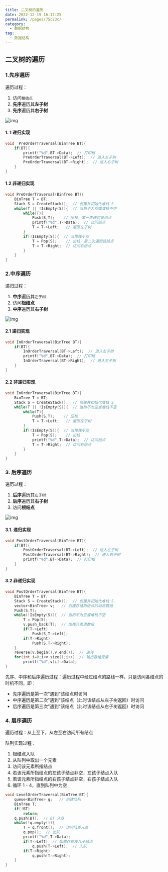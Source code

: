 ```yaml
---
title: 二叉树的遍历
date: 2022-12-19 16:17:25
permalink: /pages/75c23c/
category: 
  - 数据结构
tag: 
  - 数据结构
---
```




## 二叉树的遍历

### 1.先序遍历

遍历过程：

1. 访问`根结点`
2. **先序**遍历其**左子树**
3. **先序**遍历其**右子树**

![img](https://pic1.xuehuaimg.com/proxy/raw.githubusercontent.com/Kryust/image/main/img/20181030202740803.jpg)

#### 1. 1 递归实现

```c
void  PreOrderTraversal(BinTree BT){
	if(BT){
		printf("%d",BT->Data);  // 打印根 
		PreOrderTraversal(BT->Left);  // 进入左子树 
		PreOrderTraversal(BT->Right);  // 进入右子树 
	}
}
```



#### 1.2 非递归实现

```c
void PreOrderTraversal(BinTree BT){
	BinTree T = BT;
	Stack S = CreateStack();  // 创建并初始化堆栈 S
	while(T || !IsEmpty(S)){  // 当树不为空或堆栈不空 
		while(T){     
			Push(S,T);    // 压栈，第一次遇到该结点 
			printf("%d",T->Data);  // 访问结点
			T = T->Left;   // 遍历左子树 
		}
		if(!IsEmpty(S)){  // 当堆栈不空 
			T = Pop(S);    // 出栈，第二次遇到该结点 
			T = T->Right;  // 访问右结点 
		}
	} 
} 
```



### 2.中序遍历

递归过程：

1. **中序**遍历其`左子树`
2. 访问**根结点**
3. **中序**遍历其**右子树**

![img](https://pic1.xuehuaimg.com/proxy/raw.githubusercontent.com/Kryust/image/main/img/2018103020280133.jpg)



#### 2.1 递归实现

```c
void InOrderTraversal(BinTree BT){
	if(BT){
		InOrderTraversal(BT->Left);  // 进入左子树 
		printf("%d",BT->Data);  // 打印根 
		InOrderTraversal(BT->Right);  // 进入右子树 
	} 
}
```



#### 2.2 非递归实现

```c
void InOrderTraversal(BinTree BT){
	BinTree T = BT;
	Stack S = CreateStack();  // 创建并初始化堆栈 S
	while(T || !IsEmpty(S)){  // 当树不为空或堆栈不空 
		while(T){     
			Push(S,T);    // 压栈
			T = T->Left;   // 遍历左子树 
		}
		if(!IsEmpty(S)){  // 当堆栈不空 
			T = Pop(S);    // 出栈
			printf("%d",T->Data);  // 访问结点
			T = T->Right;  // 访问右结点 
		}
	} 
} 
```



### 3. 后序遍历

遍历过程：

1. **后序**遍历其`左子树`
2. **后序**遍历其**右子树**
3. 访问**根结点**

![img](https://pic1.xuehuaimg.com/proxy/raw.githubusercontent.com/Kryust/image/main/img/2018103020284288.jpg)



#### 3.1. 递归实现

```c
void PostOrderTraversal(BinTree BT){
	if(BT){
		PostOrderTraversal(BT->Left);  // 进入左子树 
		PostOrderTraversal(BT->Right);  // 进入右子树 
		printf("%d",BT->Data);  // 打印根 
	} 
}

```



#### 3.2 非递归实现

```c
void PostOrderTraversal(BinTree BT){
	BinTree T = BT;
	Stack S = CreateStack();  // 创建并初始化堆栈 S
	vector<BinTree> v;   // 创建存储树结点的动态数组
	Push(S,T);
	while(!IsEmpty(S)){  // 当树不为空或堆栈不空 
		T = Pop(S);
		v.push_back(T);  // 出栈元素进数组
		if(T->Left)
			Push(S,T->Left);
		if(T->Right)
			Push(S,T->Right);
	}
	reverse(v.begin(),v.end());  // 逆转 
	for(int i=0;i<v.size();i++)  // 输出数组元素
		printf("%d",v[i]->Data);
} 
```

先序、中序和后序遍历过程：遍历过程中经过结点的路线一样，只是访问各结点的时机不同，即：

- 先序遍历是第一次"遇到"该结点时访问
- 中序遍历是第二次"遇到"该结点（此时该结点从左子树返回）时访问
- 后序遍历是第三次"遇到"该结点（此时该结点从右子树返回）时访问



### 4. 层序遍历

遍历过程：从上至下，从左至右访问所有结点

队列实现过程：

1. 根结点入队
2. 从队列中取出一个元素
3. 访问该元素所指结点
4. 若该元素所指结点的左孩子结点非空，左孩子结点入队
5. 若该元素所指结点的右孩子结点非空，右孩子结点入队
6. 循环 1 - 4，直到队列中为空

```c
void LevelOrderTraversal(BinTree BT){
	queue<BinTree> q;   // 创建队列
	BinTree T;
	if(!BT)
		return;
	q.push(BT);  // BT 入队 
	while(!q.empty()){
		T = q.front();  // 访问队首元素 
		q.pop();  // 出队
		printf("%d",T->Data);
		if(T->Left)  // 如果存在左儿子结点
			q.push(T->Left);  // 入队
	 	if(T->Right)
	 		q.push(T->Right);
	}
}
```

